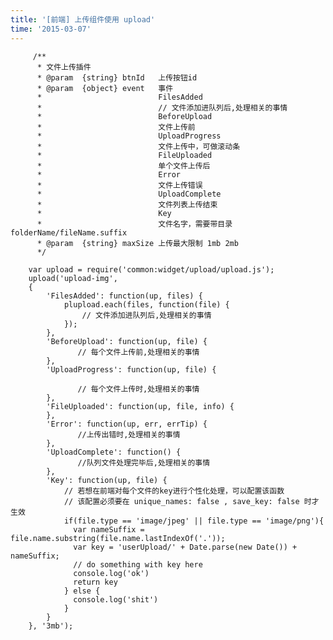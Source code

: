 ```yaml
---
title: '[前端] 上传组件使用 upload'
time: '2015-03-07'
---
```


         
         /**
          * 文件上传插件
          * @param  {string} btnId   上传按钮id
          * @param  {object} event   事件
          *                          FilesAdded
          *                          // 文件添加进队列后,处理相关的事情
          *                          BeforeUpload
          *                          文件上传前
          *                          UploadProgress
          *                          文件上传中，可做滚动条
          *                          FileUploaded
          *                          单个文件上传后
          *                          Error
          *                          文件上传错误
          *                          UploadComplete
          *                          文件列表上传结束
          *                          Key
          *                          文件名字，需要带目录 folderName/fileName.suffix
          * @param  {string} maxSize 上传最大限制 1mb 2mb
          */
         
        var upload = require('common:widget/upload/upload.js');
        upload('upload-img',
        {
            'FilesAdded': function(up, files) {
                plupload.each(files, function(file) {
                    // 文件添加进队列后,处理相关的事情
                });
            },
            'BeforeUpload': function(up, file) {
                   // 每个文件上传前,处理相关的事情
            },
            'UploadProgress': function(up, file) {
        
                   // 每个文件上传时,处理相关的事情
            },
            'FileUploaded': function(up, file, info) {
            },
            'Error': function(up, err, errTip) {
                   //上传出错时,处理相关的事情
            },
            'UploadComplete': function() {
                   //队列文件处理完毕后,处理相关的事情
            },
            'Key': function(up, file) {
                // 若想在前端对每个文件的key进行个性化处理，可以配置该函数
                // 该配置必须要在 unique_names: false , save_key: false 时才生效
                if(file.type == 'image/jpeg' || file.type == 'image/png'){
                  var nameSuffix = file.name.substring(file.name.lastIndexOf('.'));
                  var key = 'userUpload/' + Date.parse(new Date()) + nameSuffix;
                  // do something with key here
                  console.log('ok')
                  return key
                } else {
                  console.log('shit')
                }
            }
        }, '3mb');
